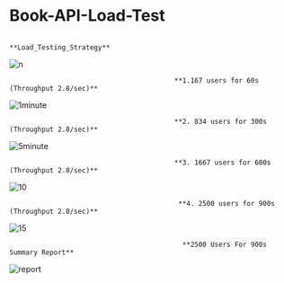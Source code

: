 # Book-API-Load-Test
                                                   **Load_Testing_Strategy**
                                            
                                                   
![n](https://user-images.githubusercontent.com/101436175/176334528-6ccba0e0-bd07-4792-8a1e-43d0f2f9888a.JPG)


                                            
                                             **1.167 users for 60s (Throughput 2.8/sec)**

![1minute](https://user-images.githubusercontent.com/101436175/176332300-d33ca853-5fee-45da-9b85-43d52da4c8ab.JPG)

                                             **2. 834 users for 300s (Throughput 2.8/sec)**
 
![5minute](https://user-images.githubusercontent.com/101436175/176332392-81d5b9f9-ee35-46e9-a220-8dca907bd63c.JPG)

                                             **3. 1667 users for 600s (Throughput 2.8/sec)**

 ![10](https://user-images.githubusercontent.com/101436175/176332451-fa6a5136-2af9-45d9-b8a7-2c53aa7dc695.JPG)
 
                                              **4. 2500 users for 900s (Throughput 2.8/sec)**
 
![15](https://user-images.githubusercontent.com/101436175/176332514-086ec517-a583-4fe4-8230-a88719752226.JPG)

                                               **2500 Users For 900s Summary Report**

![report](https://user-images.githubusercontent.com/101436175/176332562-88d76f86-4d80-4783-b0c8-573495ce7f87.JPG)

